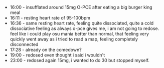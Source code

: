 
* 16:00 - insufflated around 15mg O-PCE after eating a big burger king meal
* 16:11 - resting heart rate of 95-100bpm
* 16:36 - same resting heart rate, feeling quite dissociated, quite a cold dissociative feeling as always o-pce gives me, i am not going to redose. feel like i could play osu mania better than normal, that feeling very quickly went away as i tried to read a map, feeling completely disconnected
* 17:28 - already on the comedown?
* 19:00 - redosed even thought i said i wouldn't
* 23:00 - redosed again 15mg, i wanted to do 30 but stopped myself.